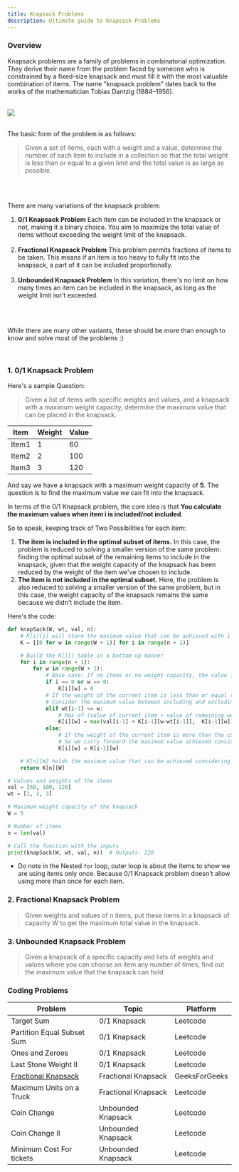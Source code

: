 ```yaml
---
title: Knapsack Problems
description: Ultimate guide to Knapsack Problems
---
```


### Overview

Knapsack problems are a family of problems in combinatorial optimization. They derive their name from the problem faced by someone who is constrained by a fixed-size knapsack and must fill it with the most valuable combination of items. The name "knapsack problem" dates back to the works of the mathematician Tobias Dantzig (1884–1956).
<br>
<br>

<img src="https://miro.medium.com/v2/resize:fit:720/format:webp/0*7qVrrJOuli5A3xwU.png">

<br>
<br>

The basic form of the problem is as follows:

> Given a set of items, each with a weight and a value, determine the number of each item to include in a collection so that the total weight is less than or equal to a given limit and the total value is as large as possible.

<br>
<br>

There are many variations of the knapsack problem:

1. **0/1 Knapsack Problem**
   Each item can be included in the knapsack or not, making it a binary choice. You aim to maximize the total value of items without exceeding the weight limit of the knapsack.
   <br>
   <br>
2. **Fractional Knapsack Problem**
   This problem permits fractions of items to be taken. This means if an item is too heavy to fully fit into the knapsack, a part of it can be included proportionally.
   <br>
   <br>
3. **Unbounded Knapsack Problem**
   In this variation, there's no limit on how many times an item can be included in the knapsack, as long as the weight limit isn't exceeded.
   <br>
   <br>

<br>

While there are many other variants, these should be more than enough to know and solve most of the problems :)

<br>

### 1. 0/1 Knapsack Problem

Here's a sample Question:

> Given a list of items with specific weights and values, and a knapsack with a maximum weight capacity, determine the maximum value that can be placed in the knapsack.

| Item  | Weight | Value |
| ----- | ------ | ----- |
| Item1 | 1      | 60    |
| Item2 | 2      | 100   |
| Item3 | 3      | 120   |

And say we have a knapsack with a maximum weight capacity of **5**. The question is to find the maximum value we can fit into the knapsack.

In terms of the 0/1 Knapsack problem, the core idea is that **You calculate the maximum values when item i is included/not included**.

So to speak, keeping track of Two Possibilities for each item:

1. **The item is included in the optimal subset of items.**
   In this case, the problem is reduced to solving a smaller version of the same problem: finding the optimal subset of the remaining items to include in the knapsack, given that the weight capacity of the knapsack has been reduced by the weight of the item we've chosen to include.
   <br>
2. **The item is not included in the optimal subset.**
   Here, the problem is also reduced to solving a smaller version of the same problem, but in this case, the weight capacity of the knapsack remains the same because we didn't include the item.

Here's the code:

```python
def knapSack(W, wt, val, n):
    # K[i][j] will store the maximum value that can be achieved with i items and capacity j
    K = [[0 for w in range(W + 1)] for i in range(n + 1)]

    # Build the K[][] table in a bottom-up manner
    for i in range(n + 1):
        for w in range(W + 1):
            # Base case: If no items or no weight capacity, the value is 0
            if i == 0 or w == 0:
                K[i][w] = 0
            # If the weight of the current item is less than or equal to the current capacity
            # Consider the maximum value between including and excluding the item
            elif wt[i-1] <= w:
                # Max of (value of current item + value of remaining weight capacity after including the item, maximum value considering the previous items with the same weight capacity)
                K[i][w] = max(val[i-1] + K[i-1][w-wt[i-1]],  K[i-1][w])
            else:
                # If the weight of the current item is more than the current weight capacity, we cannot include the item
                # So we carry forward the maximum value achieved considering the previous items with the same weight capacity
                K[i][w] = K[i-1][w]

    # K[n][W] holds the maximum value that can be achieved considering all items and the full weight capacity
    return K[n][W]

# Values and weights of the items
val = [60, 100, 120]
wt = [1, 2, 3]

# Maximum weight capacity of the knapsack
W = 5

# Number of items
n = len(val)

# Call the function with the inputs
print(knapSack(W, wt, val, n))  # Outputs: 220

```

-   Do note in the Nested `for` loop, outer loop is about the items to show we are using items only once. Because 0/1 Knapsack problem doesn't allow using more than once for each item.

### 2. Fractional Knapsack Problem

> Given weights and values of n items, put these items in a knapsack of capacity W to get the maximum total value in the knapsack.

### 3. Unbounded Knapsack Problem

> Given a knapsack of a specific capacity and lists of weights and values where you can choose an item any number of times, find out the maximum value that the knapsack can hold.

### Coding Problems

| **Problem**                                                                                                                                                                                               | **Topic**           | **Platform**  |
| --------------------------------------------------------------------------------------------------------------------------------------------------------------------------------------------------------- | ------------------- | ------------- |
| Target Sum                                                                                                                                                                                                | 0/1 Knapsack        | Leetcode      |
| Partition Equal Subset Sum                                                                                                                                                                                | 0/1 Knapsack        | Leetcode      |
| Ones and Zeroes                                                                                                                                                                                           | 0/1 Knapsack        | Leetcode      |
| Last Stone Weight II                                                                                                                                                                                      | 0/1 Knapsack        | Leetcode      |
| <a href="https://practice.geeksforgeeks.org/problems/fractional-knapsack-1587115620/1?utm_source=geeksforgeeks&utm_medium=article_practice_tab&utm_campaign=article_practice_tab">Fractional Knapsack</a> | Fractional Knapsack | GeeksForGeeks |
| Maximum Units on a Truck                                                                                                                                                                                  | Fractional Knapsack | Leetcode      |
| Coin Change                                                                                                                                                                                               | Unbounded Knapsack  | Leetcode      |
| Coin Change II                                                                                                                                                                                            | Unbounded Knapsack  | Leetcode      |
| Minimum Cost For tickets                                                                                                                                                                                  | Unbounded Knapsack  | Leetcode      |
